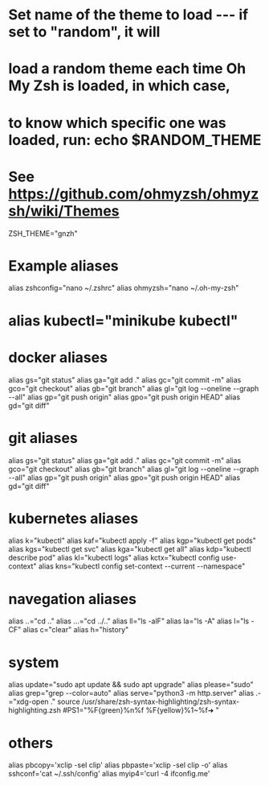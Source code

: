 # Set name of the theme to load --- if set to "random", it will
# load a random theme each time Oh My Zsh is loaded, in which case,
# to know which specific one was loaded, run: echo $RANDOM_THEME
# See https://github.com/ohmyzsh/ohmyzsh/wiki/Themes
ZSH_THEME="gnzh"

# Example aliases
alias zshconfig="nano ~/.zshrc"
alias ohmyzsh="nano ~/.oh-my-zsh"
# alias kubectl="minikube kubectl"

# docker aliases
alias gs="git status"
alias ga="git add ."
alias gc="git commit -m"
alias gco="git checkout"
alias gb="git branch"
alias gl="git log --oneline --graph --all"
alias gp="git push origin"
alias gpo="git push origin HEAD"
alias gd="git diff"

# git aliases
alias gs="git status"
alias ga="git add ."
alias gc="git commit -m"
alias gco="git checkout"
alias gb="git branch"
alias gl="git log --oneline --graph --all"
alias gp="git push origin"
alias gpo="git push origin HEAD"
alias gd="git diff"

# kubernetes aliases
alias k="kubectl"
alias kaf="kubectl apply -f"
alias kgp="kubectl get pods"
alias kgs="kubectl get svc"
alias kga="kubectl get all"
alias kdp="kubectl describe pod"
alias kl="kubectl logs"
alias kctx="kubectl config use-context"
alias kns="kubectl config set-context --current --namespace"

# navegation aliases
alias ..="cd .."
alias ...="cd ../.."
alias ll="ls -alF"
alias la="ls -A"
alias l="ls -CF"
alias c="clear"
alias h="history"

# system
alias update="sudo apt update && sudo apt upgrade"
alias please="sudo"
alias grep="grep --color=auto"
alias serve="python3 -m http.server"
alias .-="xdg-open ."
source /usr/share/zsh-syntax-highlighting/zsh-syntax-highlighting.zsh
#PS1="%F{green}%n%f %F{yellow}%1~%f➜  "

# others
alias pbcopy='xclip -sel clip'
alias pbpaste='xclip -sel clip -o'
alias sshconf='cat ~/.ssh/config'
alias myip4='curl -4 ifconfig.me'